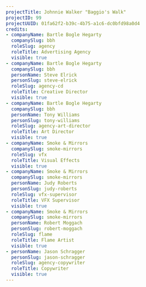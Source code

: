 ```yaml
---
projectTitle: Johnnie Walker "Baggio's Walk"
projectID: 99
projectUUID: 01fa62f2-b39c-4b75-a1c6-dc0bfd98a0d4
credits:
- companyName: Bartle Bogle Hegarty
  companySlug: bbh
  roleSlug: agency
  roleTitle: Advertising Agency
  visible: true
- companyName: Bartle Bogle Hegarty
  companySlug: bbh
  personName: Steve Elrick
  personSlug: steve-elrick
  roleSlug: agency-cd
  roleTitle: Creative Director
  visible: true
- companyName: Bartle Bogle Hegarty
  companySlug: bbh
  personName: Tony Williams
  personSlug: tony-williams
  roleSlug: agency-art-director
  roleTitle: Art Director
  visible: true
- companyName: Smoke & Mirrors
  companySlug: smoke-mirrors
  roleSlug: vfx
  roleTitle: Visual Effects
  visible: true
- companyName: Smoke & Mirrors
  companySlug: smoke-mirrors
  personName: Judy Roberts
  personSlug: judy-roberts
  roleSlug: vfx-supervisor
  roleTitle: VFX Supervisor
  visible: true
- companyName: Smoke & Mirrors
  companySlug: smoke-mirrors
  personName: Robert Moggach
  personSlug: robert-moggach
  roleSlug: flame
  roleTitle: Flame Artist
  visible: true
- personName: Jason Schragger
  personSlug: jason-schragger
  roleSlug: agency-copywriter
  roleTitle: Copywriter
  visible: true
---
```

